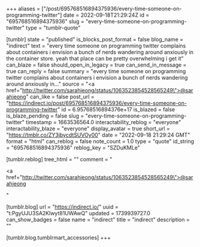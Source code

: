 +++
aliases = ["/post/695768516894375936/every-time-someone-on-programming-twitter"]
date = 2022-09-18T21:29:24Z
id = "695768516894375936"
slug = "every-time-someone-on-programming-twitter"
type = "tumblr-quote"

[tumblr]
state = "published"
is_blocks_post_format = false
blog_name = "indirect"
text = "every time someone on programming twitter complains about containers i envision a bunch of nerds wandering around anxiously in the container store. yeah that place can be pretty overwhelming i get it"
can_blaze = false
should_open_in_legacy = true
can_send_in_message = true
can_reply = false
summary = "every time someone on programming twitter complains about containers i envision a bunch of nerds wandering around anxiously in..."
source = "<a href=\"http://twitter.com/sarahjeong/status/1063523854528565249\">@sarahjeong</a>"
can_like = false
post_url = "https://indirect.io/post/695768516894375936/every-time-someone-on-programming-twitter"
id = 6.95768516894376e+17
is_blazed = false
is_blaze_pending = false
slug = "every-time-someone-on-programming-twitter"
timestamp = 1663536564.0
interactability_reblog = "everyone"
interactability_blaze = "everyone"
display_avatar = true
short_url = "https://tmblr.co/ZY3jbycdtSUVOy00"
date = "2022-09-18 21:29:24 GMT"
format = "html"
can_reblog = false
note_count = 1.0
type = "quote"
id_string = "695768516894375936"
reblog_key = "SZDuKMLe"

[tumblr.reblog]
tree_html = ""
comment = "<p><a href=\"http://twitter.com/sarahjeong/status/1063523854528565249\">@sarahjeong</a></p>"

[tumblr.blog]
url = "https://indirect.io/"
uuid = "t:PgyUJU3SA2Klwyt81UWAwQ"
updated = 1739939727.0
can_show_badges = false
name = "indirect"
title = "indirect"
description = ""

[tumblr.blog.tumblrmart_accessories]
+++
